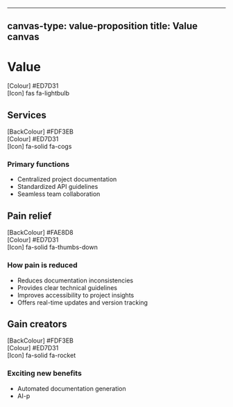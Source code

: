 <!--
LiveDoc - Product Canvas: Value canvas
For information on how to edit and maintain this file, please visit: developer.qed.qld.gov.au/LiveDoc-Canvas
-->
---
canvas-type: value-proposition
title: Value canvas
---
# Value
[Colour] #ED7D31  
[Icon] fas fa-lightbulb  

## Services
[BackColour] #FDF3EB  
[Colour] #ED7D31  
[Icon] fa-solid fa-cogs  

### Primary functions
- Centralized project documentation  
- Standardized API guidelines  
- Seamless team collaboration  

## Pain relief
[BackColour] #FAE8D8  
[Colour] #ED7D31  
[Icon] fa-solid fa-thumbs-down  

### How pain is reduced
- Reduces documentation inconsistencies  
- Provides clear technical guidelines  
- Improves accessibility to project insights  
- Offers real-time updates and version tracking  

## Gain creators
[BackColour] #FDF3EB  
[Colour] #ED7D31  
[Icon] fa-solid fa-rocket  

### Exciting new benefits
- Automated documentation generation  
- AI-p

